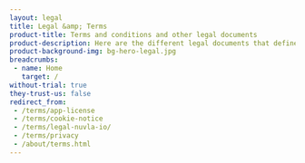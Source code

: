 ```yaml
---
layout: legal
title: Legal &amp; Terms
product-title: Terms and conditions and other legal documents
product-description: Here are the different legal documents that define and dictate the way we do business together.
product-background-img: bg-hero-legal.jpg
breadcrumbs:
 - name: Home
   target: /
without-trial: true
they-trust-us: false
redirect_from:
 - /terms/app-license
 - /terms/cookie-notice
 - /terms/legal-nuvla-io/
 - /terms/privacy
 - /about/terms.html
---
```

